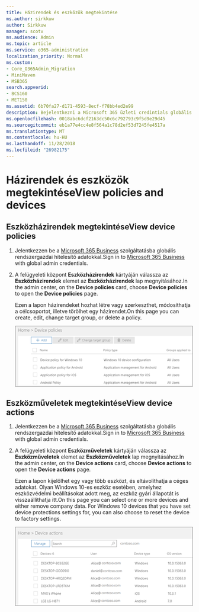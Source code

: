 ```yaml
---
title: Házirendek és eszközök megtekintése
ms.author: sirkkuw
author: Sirkkuw
manager: scotv
ms.audience: Admin
ms.topic: article
ms.service: o365-administration
localization_priority: Normal
ms.custom:
- Core_O365Admin_Migration
- MiniMaven
- MSB365
search.appverid:
- BCS160
- MET150
ms.assetid: 6b70fa27-d171-4593-8ecf-f78bb4ed2e99
description: Bejelentkezni a Microsoft 365 üzleti credintials globális felügyeleti eszköz politikák és tevékenységek megtekintéséhez.
ms.openlocfilehash: 0018abc6dcf2163dc50c6c792793c9f5d9e29d45
ms.sourcegitcommit: eb1a77e4cc4e8f564a1c78d2ef53d7245fe4517a
ms.translationtype: MT
ms.contentlocale: hu-HU
ms.lasthandoff: 11/28/2018
ms.locfileid: "26982175"
---
```

# <a name="view-policies-and-devices"></a><span data-ttu-id="94a1d-103">Házirendek és eszközök megtekintése</span><span class="sxs-lookup"><span data-stu-id="94a1d-103">View policies and devices</span></span>

## <a name="view-device-policies"></a><span data-ttu-id="94a1d-104">Eszközházirendek megtekintése</span><span class="sxs-lookup"><span data-stu-id="94a1d-104">View device policies</span></span>

1. <span data-ttu-id="94a1d-105">Jelentkezzen be a [Microsoft 365 Business](https://portal.office.com) szolgáltatásba globális rendszergazdai hitelesítő adatokkal.</span><span class="sxs-lookup"><span data-stu-id="94a1d-105">Sign in to [Microsoft 365 Business](https://portal.office.com) with global admin credentials.</span></span> 
    
2. <span data-ttu-id="94a1d-106">A felügyeleti központ **Eszközházirendek** kártyáján válassza az **Eszközházirendek** elemet az **Eszközházirendek** lap megnyitásához.</span><span class="sxs-lookup"><span data-stu-id="94a1d-106">In the admin center, on the **Device policies** card, choose **Device policies** to open the **Device policies** page.</span></span> 
    
    <span data-ttu-id="94a1d-107">Ezen a lapon házirendeket hozhat létre vagy szerkeszthet, módosíthatja a célcsoportot, illetve törölhet egy házirendet.</span><span class="sxs-lookup"><span data-stu-id="94a1d-107">On this page you can create, edit, change target group, or delete a policy.</span></span>
    
    ![Screenshot of the Policies page](media/27ebb1d3-d04b-4221-a13f-8583045b5077.png)
  
## <a name="view-device-actions"></a><span data-ttu-id="94a1d-109">Eszközműveletek megtekintése</span><span class="sxs-lookup"><span data-stu-id="94a1d-109">View device actions</span></span>

1. <span data-ttu-id="94a1d-110">Jelentkezzen be a [Microsoft 365 Business](https://portal.office.com) szolgáltatásba globális rendszergazdai hitelesítő adatokkal.</span><span class="sxs-lookup"><span data-stu-id="94a1d-110">Sign in to [Microsoft 365 Business](https://portal.office.com) with global admin credentials.</span></span> 
    
2. <span data-ttu-id="94a1d-111">A felügyeleti központ **Eszközműveletek** kártyáján válassza az **Eszközműveletek** elemet az **Eszközműveletek** lap megnyitásához.</span><span class="sxs-lookup"><span data-stu-id="94a1d-111">In the admin center, on the **Device actions** card, choose **Device actions** to open the **Device actions** page.</span></span> 
    
    <span data-ttu-id="94a1d-p101">Ezen a lapon kijelölhet egy vagy több eszközt, és eltávolíthatja a céges adatokat. Olyan Windows 10-es eszköz esetében, amelyhez eszközvédelmi beállításokat adott meg, az eszköz gyári állapotát is visszaállíthatja itt.</span><span class="sxs-lookup"><span data-stu-id="94a1d-p101">On this page you can select one or more devices and either remove company data. For Windows 10 devices that you have set device protections settings for, you can also choose to reset the device to factory settings.</span></span>
    
    ![Device actions page.](media/6d2ad0c4-9c96-4489-ab93-c4e38e317d45.PNG)
  
  

